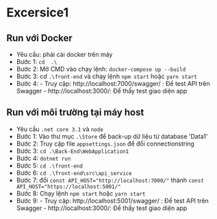 # Excersice1 

## Run với Docker
- Yêu cầu: phải cài docker trên máy
- Bước 1:  `cd  .\`
- Bước 2: Mở CMD vào chạy lệnh:   `docker-compose up --build`
- Bước 3: cd `.\front-end` và chạy lệnh `npm start` hoặc `yarn start`
- Bước 4: 
        - Truy cập: http://localhost:7000/swagger/ : Để test API trên Swagger
        - http://localhost:3000/: Để thấy test giao diện app

## Run với môi trường tại máy host
- Yêu cầu `.net core 3.1` và `node`
- Bước 1: Vào thư mục `.\Store` để back-up dữ liệu từ database 'Data1'
- Bước 2: Truy cập file `appsettings.json` để đổi connectionstring
- Bước 3: `cd .\Back-End\WebApplication1`
- Bước 4: `dotnet run`
- Bước 5: `cd .\front-end`
- Bước 6: `cd .\front-end\src\api_service`
- Bước 7: đổi `const API_HOST="http://localhost:7000/"` thành `const API_HOST="https://localhost:5001/"`
- Bước 8: Chạy lệnh `npm start` hoặc `yarn start`
- Bước 9: 
         - Truy cập: http://localhost:5001/swagger/ : Để test API trên Swagger
        - http://localhost:3000/: Để thấy test giao diện app
